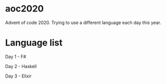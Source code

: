 # aoc2020
Advent of code 2020.
Trying to use a different language each day this year.

# Language list
Day 1 - F#

Day 2 - Haskell

Day 3 - Elixir

